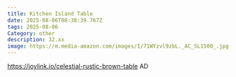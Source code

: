 ```yaml
---
title: Kitchen Island Table
date: 2025-08-06T08:38:39.767Z
tags: 2025-08-06
Category: other
description: 32.xx
image: https://m.media-amazon.com/images/I/71WYzvl9zbL._AC_SL1500_.jpg
---
```

https://joylink.io/celestial-rustic-brown-table
AD
